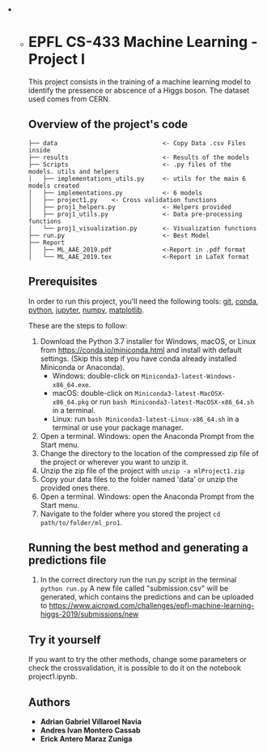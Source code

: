 - - # EPFL CS-433 Machine Learning - Project I

    This project consists in the training of a machine learning model to identify the pressence or abscence of a Higgs boson. The dataset used comes from CERN.

    ## Overview of the project's code

    ```
    ├── data                             <- Copy Data .csv Files inside
    ├── results                          <- Results of the models
    ├── Scripts                          <- .py files of the models. utils and helpers
    │   ├── implementations_utils.py     <- utils for the main 6 models created
    │   ├── implementations.py           <- 6 models
    │   ├── project1.py    <- Cross validation functions
    │   ├── proj1_helpers.py             <- Helpers provided
    │   ├── proj1_utils.py               <- Data pre-processing functions
    │   └── proj1_visualization.py       <- Visualization functions
    ├── run.py                           <- Best Model
    ├── Report
    │   ├── ML_AAE_2019.pdf              <-Report in .pdf format
    │   └── ML_AAE_2019.tex              <-Report in LaTeX format
    ```

    ## Prerequisites

    In order to run this project, you'll need the following tools:
    [git], [conda], [python], [jupyter], [numpy], [matplotlib].

    [conda]: https://conda.io
    [python]: https://www.python.org
    [jupyter]: https://jupyter.org
    [git]: https://git-scm.com
    [numpy]: https://www.numpy.org
    [matplotlib]: https://matplotlib.org

    These are the steps to follow:

    1. Download the Python 3.7 installer for Windows, macOS, or Linux from <https://conda.io/miniconda.html> and install with default settings.
       (Skip this step if you have conda already installed Miniconda or Anaconda).
       - Windows: double-click on `Miniconda3-latest-Windows-x86_64.exe`.
       - macOS: double-click on `Miniconda3-latest-MacOSX-x86_64.pkg` or run `bash Miniconda3-latest-MacOSX-x86_64.sh` in a terminal.
       - Linux: run `bash Miniconda3-latest-Linux-x86_64.sh` in a terminal or use your package manager.
    2. Open a terminal.
       Windows: open the Anaconda Prompt from the Start menu.
    3. Change the directory to the location of the compressed zip file of the project or wherever you want to unzip it.
    4. Unzip the zip file of the project with `unzip -a mlProject1.zip`
    5. Copy your data files to the folder named 'data' or unzip the provided ones there.
    6. Open a terminal.
       Windows: open the Anaconda Prompt from the Start menu.
    7. Navigate to the folder where you stored the project `cd path/to/folder/ml_pro1`.

    ## Running the best method and generating a predictions file

    1. In the correct directory run the run.py script in the terminal `python run.py`
       A new file called "submission.csv" will be generated, which contains the predictions and can be uploaded to https://www.aicrowd.com/challenges/epfl-machine-learning-higgs-2019/submissions/new

    ## Try it yourself

    If you want to try the other methods, change some parameters or check the crossvalidation, it is possible to do it on the notebook project1.ipynb.

    ## Authors

    - **Adrian Gabriel Villaroel Navia**
    - **Andres Ivan Montero Cassab**
    - **Erick Antero Maraz Zuniga**
